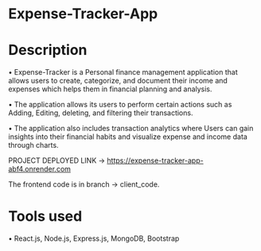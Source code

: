 # Expense-Tracker-App

# Description

• Expense-Tracker is a Personal finance management application that allows users to create, categorize, and document their income and expenses which helps them in financial planning and analysis.

• The application allows its users to perform certain actions such as Adding, Editing, deleting, and filtering their
transactions.

• The application also includes transaction analytics where Users can gain insights into their financial habits and
visualize expense and income data through charts.

PROJECT DEPLOYED LINK -> https://expense-tracker-app-abf4.onrender.com

The frontend code is in branch -> client_code.

# Tools used

• React.js, Node.js, Express.js, MongoDB, Bootstrap
